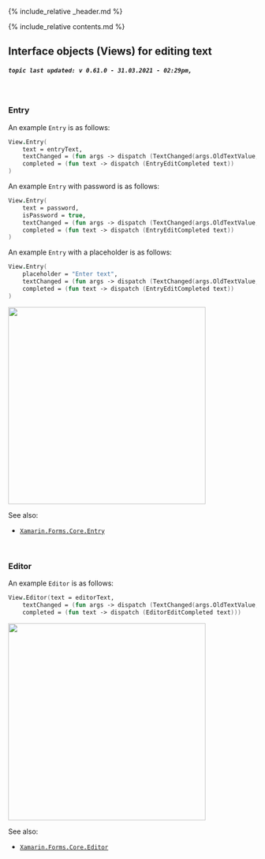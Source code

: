 {% include_relative _header.md %}

{% include_relative contents.md %}

Interface objects (Views) for editing text
------
##### `topic last updated: v 0.61.0 - 31.03.2021 - 02:29pm,`
<br /> 

### Entry
An example `Entry` is as follows:

```fsharp
View.Entry(
    text = entryText,
    textChanged = (fun args -> dispatch (TextChanged(args.OldTextValue, args.NewTextValue))),
    completed = (fun text -> dispatch (EntryEditCompleted text))
)
```

An example `Entry` with password is as follows:

```fsharp
View.Entry(
    text = password,
    isPassword = true,
    textChanged = (fun args -> dispatch (TextChanged(args.OldTextValue, args.NewTextValue))),
    completed = (fun text -> dispatch (EntryEditCompleted text))
)
```

An example `Entry` with a placeholder is as follows:

```fsharp
View.Entry(
    placeholder = "Enter text",
    textChanged = (fun args -> dispatch (TextChanged(args.OldTextValue, args.NewTextValue))),
    completed = (fun text -> dispatch (EntryEditCompleted text))
)
```

<img src="https://user-images.githubusercontent.com/52166903/60177359-9cdae280-9810-11e9-9d80-059a9a885b72.png" width="400">

See also:

* [`Xamarin.Forms.Core.Entry`](https://docs.microsoft.com/en-us/dotnet/api/Xamarin.Forms.Entry)

<br /> 

### Editor
An example `Editor` is as follows:

```fsharp
View.Editor(text = editorText,
    textChanged = (fun args -> dispatch (TextChanged(args.OldTextValue, args.NewTextValue))),
    completed = (fun text -> dispatch (EditorEditCompleted text)))
```

<img src="https://user-images.githubusercontent.com/52166903/60175558-d2c99800-980b-11e9-9755-860cc9a60dcf.png" width="400">

See also:

* [`Xamarin.Forms.Core.Editor`](https://docs.microsoft.com/en-us/dotnet/api/Xamarin.Forms.Editor)
